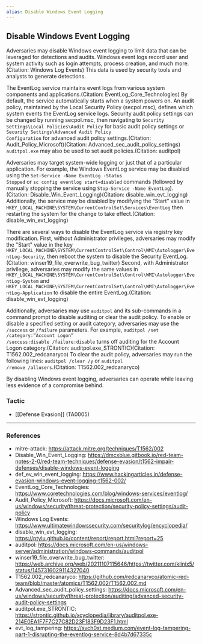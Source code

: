 ```yaml
---
alias: Disable Windows Event Logging
---
```


## Disable Windows Event Logging

Adversaries may disable Windows event logging to limit data that can be leveraged for detections and audits. Windows event logs record user and system activity such as login attempts, process creation, and much more.(Citation: Windows Log Events) This data is used by security tools and analysts to generate detections.

The EventLog service maintains event logs from various system components and applications.(Citation: EventLog_Core_Technologies) By default, the service automatically starts when a system powers on. An audit policy, maintained by the Local Security Policy (secpol.msc), defines which system events the EventLog service logs. Security audit policy settings can be changed by running secpol.msc, then navigating to <code>Security Settings\Local Policies\Audit Policy</code> for basic audit policy settings or <code>Security Settings\Advanced Audit Policy Configuration</code> for advanced audit policy settings.(Citation: Audit_Policy_Microsoft)(Citation: Advanced_sec_audit_policy_settings) <code>auditpol.exe</code> may also be used to set audit policies.(Citation: auditpol)

Adversaries may target system-wide logging or just that of a particular application. For example, the Windows EventLog service may be disabled using the <code>Set-Service -Name EventLog -Status Stopped</code> or <code>sc config eventlog start=disabled</code> commands (followed by manually stopping the service using <code>Stop-Service  -Name EventLog</code>).(Citation: Disable_Win_Event_Logging)(Citation: disable_win_evt_logging) Additionally, the service may be disabled by modifying the “Start” value in <code>HKEY_LOCAL_MACHINE\SYSTEM\CurrentControlSet\Services\EventLog</code> then restarting the system for the change to take effect.(Citation: disable_win_evt_logging)

There are several ways to disable the EventLog service via registry key modification. First, without Administrator privileges, adversaries may modify the "Start" value in the key <code>HKEY_LOCAL_MACHINE\SYSTEM\CurrentControlSet\Control\WMI\Autologger\EventLog-Security</code>, then reboot the system to disable the Security EventLog.(Citation: winser19_file_overwrite_bug_twitter) Second, with Administrator privilege, adversaries may modify the same values in <code>HKEY_LOCAL_MACHINE\SYSTEM\CurrentControlSet\Control\WMI\Autologger\EventLog-System</code> and <code>HKEY_LOCAL_MACHINE\SYSTEM\CurrentControlSet\Control\WMI\Autologger\EventLog-Application</code> to disable the entire EventLog.(Citation: disable_win_evt_logging)

Additionally, adversaries may use <code>auditpol</code> and its sub-commands in a command prompt to disable auditing or clear the audit policy. To enable or disable a specified setting or audit category, adversaries may use the <code>/success</code> or <code>/failure</code> parameters. For example, <code>auditpol /set /category:”Account Logon” /success:disable /failure:disable</code> turns off auditing for the Account Logon category.(Citation: auditpol.exe_STRONTIC)(Citation: T1562.002_redcanaryco) To clear the audit policy, adversaries may run the following lines: <code>auditpol /clear /y</code> or <code>auditpol /remove /allusers</code>.(Citation: T1562.002_redcanaryco)

By disabling Windows event logging, adversaries can operate while leaving less evidence of a compromise behind.


### Tactic

- [[Defense Evasion]] (TA0005)


---
### References

- mitre-attack: https://attack.mitre.org/techniques/T1562/002
- Disable_Win_Event_Logging: https://dmcxblue.gitbook.io/red-team-notes-2-0/red-team-techniques/defense-evasion/t1562-impair-defenses/disable-windows-event-logging
- def_ev_win_event_logging: https://www.hackingarticles.in/defense-evasion-windows-event-logging-t1562-002/
- EventLog_Core_Technologies: https://www.coretechnologies.com/blog/windows-services/eventlog/
- Audit_Policy_Microsoft: https://docs.microsoft.com/en-us/windows/security/threat-protection/security-policy-settings/audit-policy
- Windows Log Events: https://www.ultimatewindowssecurity.com/securitylog/encyclopedia/
- disable_win_evt_logging: https://ptylu.github.io/content/report/report.html?report=25
- auditpol: https://docs.microsoft.com/en-us/windows-server/administration/windows-commands/auditpol
- winser19_file_overwrite_bug_twitter: https://web.archive.org/web/20211107115646/https://twitter.com/klinix5/status/1457316029114327040
- T1562.002_redcanaryco: https://github.com/redcanaryco/atomic-red-team/blob/master/atomics/T1562.002/T1562.002.md
- Advanced_sec_audit_policy_settings: https://docs.microsoft.com/en-us/windows/security/threat-protection/auditing/advanced-security-audit-policy-settings
- auditpol.exe_STRONTIC: https://strontic.github.io/xcyclopedia/library/auditpol.exe-214E0EA1F7F7C27C82D23F183F9D23F1.html
- evt_log_tampering: https://svch0st.medium.com/event-log-tampering-part-1-disrupting-the-eventlog-service-8d4b7d67335c
